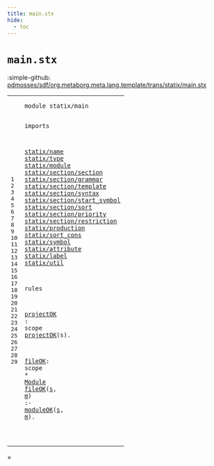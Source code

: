 ```yaml
---
title: main.stx
hide:
  - toc
---
```


# `main.stx`

:simple-github: [pdmosses/sdf/org.metaborg.meta.lang.template/trans/statix/main.stx]

[pdmosses/sdf/org.metaborg.meta.lang.template/trans/statix/main.stx]: https://github.com/pdmosses/sdf/blob/master/org.metaborg.meta.lang.template/trans/statix/main.stx "The source file on GitHub"

<div class="stx"><table class="highlighttable"><tbody><tr><td class="linenos"><div class="linenodiv"><pre><span></span>1
2
3
4
5
6
7
8
9
10
11
12
13
14
15
16
17
18
19
20
21
22
23
24
25
26
27
28
29
</pre></div></td>
<td class="code"><pre><code><span class="keyword">module</span> <span id="statix/main_0_7" title="Not referenced locally, nor via imports"><span class="token sort_Id">statix/main</span></span>

<span class="keyword">imports</span>

  <a href="../name.stx/#statix/name_0_7" id="statix/name_4_2" title="Defined at ../name.stx line 1"><span class="token sort_Id">statix/name</span></a>
  <a href="../type.stx/#statix/type_0_7" id="statix/type_5_2" title="Defined at ../type.stx line 1"><span class="token sort_Id">statix/type</span></a>
  <a href="../module.stx/#statix/module_0_7" id="statix/module_6_2" title="Defined at ../module.stx line 1"><span class="token sort_Id">statix/module</span></a>
  <a href="../section/section.stx/#statix/section/section_0_7" id="statix/section/section_7_2" title="Defined at ../section/section.stx line 1"><span class="token sort_Id">statix/section/section</span></a>
  <a href="../section/grammar.stx/#statix/section/grammar_0_7" id="statix/section/grammar_8_2" title="Defined at ../section/grammar.stx line 1"><span class="token sort_Id">statix/section/grammar</span></a>
  <a href="../section/template.stx/#statix/section/template_0_7" id="statix/section/template_9_2" title="Defined at ../section/template.stx line 1"><span class="token sort_Id">statix/section/template</span></a>
  <a href="../section/syntax.stx/#statix/section/syntax_0_7" id="statix/section/syntax_10_2" title="Defined at ../section/syntax.stx line 1"><span class="token sort_Id">statix/section/syntax</span></a>
  <a href="../section/start_symbol.stx/#statix/section/start_symbol_0_7" id="statix/section/start_symbol_11_2" title="Defined at ../section/start_symbol.stx line 1"><span class="token sort_Id">statix/section/start_symbol</span></a>
  <a href="../section/sort.stx/#statix/section/sort_0_7" id="statix/section/sort_12_2" title="Defined at ../section/sort.stx line 1"><span class="token sort_Id">statix/section/sort</span></a>
  <a href="../section/priority.stx/#statix/section/priority_0_7" id="statix/section/priority_13_2" title="Defined at ../section/priority.stx line 1"><span class="token sort_Id">statix/section/priority</span></a>
  <a href="../section/restriction.stx/#statix/section/restriction_0_7" id="statix/section/restriction_14_2" title="Defined at ../section/restriction.stx line 1"><span class="token sort_Id">statix/section/restriction</span></a>
  <a href="../production.stx/#statix/production_0_7" id="statix/production_15_2" title="Defined at ../production.stx line 1"><span class="token sort_Id">statix/production</span></a>
  <a href="../sort_cons.stx/#statix/sort_cons_0_7" id="statix/sort_cons_16_2" title="Defined at ../sort_cons.stx line 1"><span class="token sort_Id">statix/sort_cons</span></a>
  <a href="../symbol.stx/#statix/symbol_0_7" id="statix/symbol_17_2" title="Defined at ../symbol.stx line 1"><span class="token sort_Id">statix/symbol</span></a>
  <a href="../attribute.stx/#statix/attribute_0_7" id="statix/attribute_18_2" title="Defined at ../attribute.stx line 1"><span class="token sort_Id">statix/attribute</span></a>
  <a href="../label.stx/#statix/label_0_7" id="statix/label_19_2" title="Defined at ../label.stx line 1"><span class="token sort_Id">statix/label</span></a>
  <a href="../util.stx/#statix/util_0_7" id="statix/util_20_2" title="Defined at ../util.stx line 1"><span class="token sort_Id">statix/util</span></a>

<span class="keyword">rules</span>

  <a href="#projectOK_25_2" id="projectOK_24_2" title="Referenced at line 26"><span class="token sort_Id">projectOK</span></a> <span class="operator">:</span> <span class="cons_ScopeSort">scope</span>
  <a href="#projectOK_24_2" id="projectOK_25_2" title="Defined at line 25"><span class="token sort_Id">projectOK</span></a><span class="operator">(</span><span class="cons_Var"><span id="s_25_12" title="Not referenced locally, nor via imports"><span class="token sort_Id">s</span></span></span><span class="operator">).</span>

  <a href="#fileOK_28_2" id="fileOK_27_2" title="Referenced at line 29"><span class="token sort_Id">fileOK</span></a><span class="operator">:</span> <span class="cons_ScopeSort">scope</span> <span class="operator">*</span> <span class="cons_SimpleSort"><a href="../module.stx/#Module_11_8" id="Module_27_18" title="Defined at ../module.stx line 12"><span class="token sort_Id">Module</span></a></span>
  <a href="#fileOK_27_2" id="fileOK_28_2" title="Defined at line 28"><span class="token sort_Id">fileOK</span></a><span class="operator">(</span><span class="cons_Var"><a href="#s_28_27" id="s_28_9" title="Referenced at line 29"><span class="token sort_Id">s</span></a></span><span class="operator">,</span> <span class="cons_Var"><a href="#m_28_30" id="m_28_12" title="Referenced at line 29"><span class="token sort_Id">m</span></a></span><span class="operator">)</span> <span class="operator">:-</span> <a href="../module.stx/#moduleOK_22_2" id="moduleOK_28_18" title="Defined at ../module.stx line 23"><span class="token sort_Id">moduleOK</span></a><span class="operator">(</span><span class="cons_Var"><a href="#s_28_9" id="s_28_27" title="Defined at line 29"><span class="token sort_Id">s</span></a></span><span class="operator">,</span> <span class="cons_Var"><a href="#m_28_12" id="m_28_30" title="Defined at line 29"><span class="token sort_Id">m</span></a></span><span class="operator">).</span>

</code></pre></td></tr></tbody></table></div>

<div id="modal">
  <div id="modal-content">
    <span id="modal-close">&times;</span>
    <h2 id="modal-h2"></h2>
    <p  id="modal-p"></p>
    <ul id="modal-ul"></ul>
  </div>
</div>
